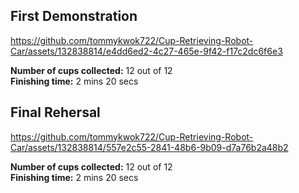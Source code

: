 ## First Demonstration
https://github.com/tommykwok722/Cup-Retrieving-Robot-Car/assets/132838814/e4dd6ed2-4c27-465e-9f42-f17c2dc6f6e3

**Number of cups collected:** 12 out of 12 <br>
**Finishing time:** 2 mins 20 secs

## Final Rehersal
https://github.com/tommykwok722/Cup-Retrieving-Robot-Car/assets/132838814/557e2c55-2841-48b6-9b09-d7a76b2a48b2

**Number of cups collected:** 12 out of 12 <br>
**Finishing time:** 2 mins 20 secs
